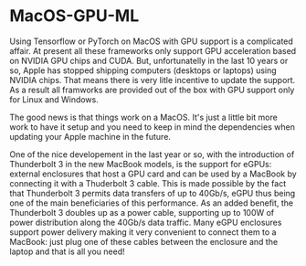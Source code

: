 # MacOS-GPU-ML

Using Tensorflow or PyTorch on MacOS with GPU support is a complicated affair. At present all these frameworks only support GPU acceleration based on NVIDIA GPU chips and CUDA. But, unfortunatelly in the last 10 years or so, Apple has stopped shipping computers (desktops or laptops) using NVIDIA chips. That means there is very litle incentive to update the support. As a result all framworks are provided out of the box with GPU support only for Linux and Windows.

The good news is that things work on a MacOS. It's just a little bit more work to have it setup and you need to keep in mind the dependencies when updating your Apple machine in the future.

One of the nice developement in the last year or so, with the introduction of Thunderbolt 3 in the new MacBook models, is the support for eGPUs: external enclosures that host a GPU card and can be used by a MacBook by connecting it with a Thuderbolt 3 cable. This is made possible by the fact that Thunderbolt 3 permits data transfers of up to 40Gb/s, eGPU thus being one of the main beneficiaries of this performance. As an added benefit, the Thunderbolt 3 doubles up as a power cable, supporting up to 100W of power distribution along the 40Gb/s data traffic. Many eGPU enclosures support power delivery making it very convenient to connect them to a MacBook: just plug one of these cables between the enclosure and the laptop and that is all you need!

